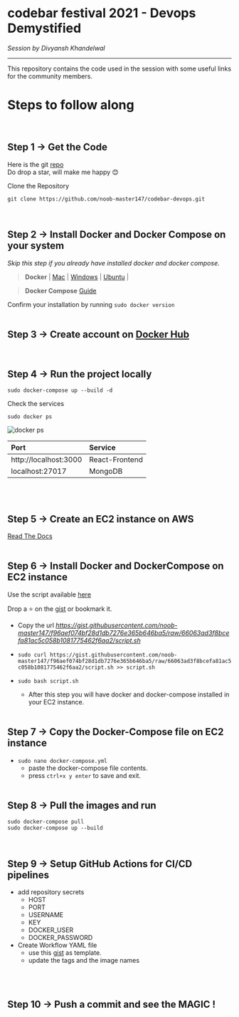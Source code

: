 # codebar festival 2021 - **Devops Demystified**
_Session by Divyansh Khandelwal_

---
This repository contains the code used in the session with some useful links for the community members.


# Steps to follow along 
<br>

## Step 1 -> Get the Code
Here is the git [repo](https://github.com/noob-master147/codebar-devops)  
Do drop a star, will make me happy 😊

Clone the Repository

```
git clone https://github.com/noob-master147/codebar-devops.git

```
<br>

## Step 2 -> Install Docker and Docker Compose on your system

_Skip this step if you already have installed docker and docker compose._  

> **Docker**  | [Mac](https://docs.docker.com/docker-for-mac/install/)  |  [Windows](https://docs.docker.com/docker-for-windows/install/) | [Ubuntu](https://docs.docker.com/engine/install/ubuntu/) |

> **Docker Compose** [Guide](https://docs.docker.com/compose/install/)

Confirm your installation by running ``sudo docker version`` 
<br><br>

## Step 3 -> Create account on [Docker Hub](https://hub.docker.com/)

<br>

## Step 4 -> Run the project locally
```
sudo docker-compose up --build -d
```

Check the services
```
sudo docker ps
```
![docker ps](./images/dps.png)

| Port | Service |
|:---------|:-------------|
| http://localhost:3000  | React-Frontend |
| localhost:27017 | MongoDB |

<br><br>


## Step 5 -> Create an EC2 instance on AWS
[Read The Docs](https://docs.aws.amazon.com/AWSEC2/latest/UserGuide/EC2_GetStarted.html)
<br><br>

## Step 6 -> Install Docker and DockerCompose on EC2 instance
Use the script available [here](https://gist.githubusercontent.com/noob-master147/f96aef074bf28d1db7276e365b646ba5/raw/59672002fb99669065e127bc1bc30aa3dca7c8fa/script.sh)

Drop a ⭐ on the [gist](https://gist.github.com/noob-master147/f96aef074bf28d1db7276e365b646ba5) or bookmark it.


* Copy the url _https://gist.githubusercontent.com/noob-master147/f96aef074bf28d1db7276e365b646ba5/raw/66063ad3f8bcefa81ac5c058b1081775462f6aa2/script.sh_

* ```sudo curl https://gist.githubusercontent.com/noob-master147/f96aef074bf28d1db7276e365b646ba5/raw/66063ad3f8bcefa81ac5c058b1081775462f6aa2/script.sh >> script.sh```

* ```sudo bash script.sh``` 
    * After this step you will have docker and docker-compose installed in your EC2 instance. 
<br><br>

## Step 7 -> Copy the Docker-Compose file on EC2 instance
* ```sudo nano docker-compose.yml```
    * paste the docker-compose file contents.
    * press ```ctrl+x y enter``` to save and exit.
<br><br>

## Step 8 -> Pull the images and run
```
sudo docker-compose pull
sudo docker-compose up --build 
```
<br>

## Step 9 -> Setup GitHub Actions for CI/CD pipelines
* add repository secrets
    * HOST
    * PORT
    * USERNAME
    * KEY
    * DOCKER_USER
    * DOCKER_PASSWORD
* Create Workflow YAML file
    * use this [gist](https://gist.github.com/noob-master147/ffa07670434e4696d4a3a29974f30755) as template.
    * update the tags and the image names

<br><br>

## Step 10 -> Push a commit and see the MAGIC !
